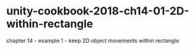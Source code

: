 # unity-cookbook-2018-ch14-01-2D-within-rectangle
chapter 14 - example 1 - keep 2D object movements within rectangle
